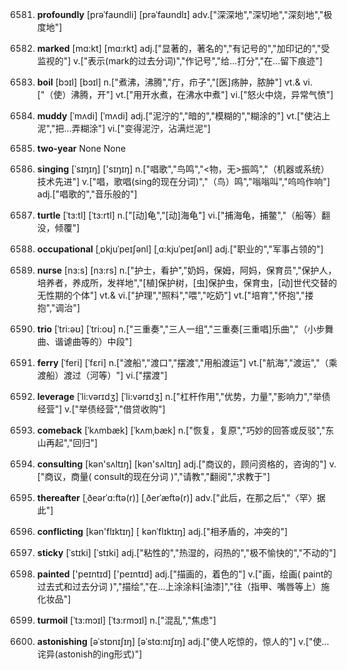 6581. **profoundly**
[prəˈfaʊndli]  [prəˈfaʊndlɪ]
adv.["深深地","深切地","深刻地","极度地"]  

6582. **marked**
[mɑ:kt]  [mɑ:rkt]
adj.["显著的，著名的","有记号的","加印记的","受监视的"]  v.["表示(mark的过去分词)","作记号","给…打分","在…留下痕迹"]  

6583. **boil**
[bɔɪl]  [bɔɪl]
n.["煮沸，沸腾","疔，疖子","[医]疡肿，脓肿"]  vt.& vi.["（使）沸腾，开"]  vt.["用开水煮，在沸水中煮"]  vi.["怒火中烧，异常气愤"]  

6584. **muddy**
[ˈmʌdi]  [ˈmʌdi]
adj.["泥泞的","暗的","模糊的","糊涂的"]  vt.["使沾上泥","把…弄糊涂"]  vi.["变得泥泞，沾满烂泥"]  

6585. **two-year**
None
None

6586. **singing**
[ˈsɪŋɪŋ]  ['sɪŋɪŋ]
n.["唱歌","鸟鸣","<物，无>振鸣","（机器或系统）技术先进"]  v.["唱，歌唱(sing的现在分词)","（鸟）鸣","嗡嗡叫","呜呜作响"]  adj.["唱歌的","音乐般的"]  

6587. **turtle**
[ˈtɜ:tl]  [ˈtɜ:rtl]
n.["[动]龟","[动]海龟"]  vi.["捕海龟，捕鳖","（船等）翻没，倾覆"]  

6588. **occupational**
[ˌɒkjuˈpeɪʃənl]  [ˌɑ:kjuˈpeɪʃənl]
adj.["职业的","军事占领的"]  

6589. **nurse**
[nɜ:s]  [nɜ:rs]
n.["护士，看护","奶妈，保姆，阿妈，保育员","保护人，培养者，养成所，发祥地","[植]保护树，[虫]保护虫，保育虫，[动]世代交替的无性期的个体"]  vt.& vi.["护理","照料","喂","吃奶"]  vt.["培育","怀抱","搂抱","调治"]  

6590. **trio**
[ˈtri:əʊ]  [ˈtri:oʊ]
n.["三重奏","三人一组","三重奏[三重唱]乐曲","（小步舞曲、谐谑曲等的）中段"]  

6591. **ferry**
[ˈferi]  [ˈfɛri]
n.["渡船","渡口","摆渡","用船渡运"]  vt.["航海","渡运","（乘渡船）渡过（河等）"]  vi.["摆渡"]  

6592. **leverage**
[ˈli:vərɪdʒ]  [ˈli:vərɪdʒ]
n.["杠杆作用","优势，力量","影响力","举债经营"]  v.["举债经营","借贷收购"]  

6593. **comeback**
[ˈkʌmbæk]  [ˈkʌmˌbæk]
n.["恢复，复原","巧妙的回答或反驳","东山再起","回归"]  

6594. **consulting**
[kən'sʌltɪŋ]  [kən'sʌltɪŋ]
adj.["商议的，顾问资格的，咨询的"]  v.["商议，商量( consult的现在分词 )","请教","翻阅","求教于"]  

6595. **thereafter**
[ˌðeərˈɑ:ftə(r)]  [ˌðerˈæftə(r)]
adv.["此后，在那之后","〈罕〉据此"]  

6596. **conflicting**
[kən'flɪktɪŋ]  [ kənˈflɪktɪŋ]
adj.["相矛盾的，冲突的"]  

6597. **sticky**
[ˈstɪki]  [ˈstɪki]
adj.["粘性的","热湿的，闷热的","极不愉快的","不动的"]  

6598. **painted**
['peɪntɪd]  ['peɪntɪd]
adj.["描画的，着色的"]  v.["画，绘画( paint的过去式和过去分词 )","描绘","在…上涂涂料[油漆]","往（指甲、嘴唇等上）施化妆品"]  

6599. **turmoil**
[ˈtɜ:mɔɪl]  [ˈtɜ:rmɔɪl]
n.["混乱","焦虑"]  

6600. **astonishing**
[əˈstɒnɪʃɪŋ]  [əˈstɑ:nɪʃɪŋ]
adj.["使人吃惊的，惊人的"]  v.["使…诧异(astonish的ing形式)"]  

